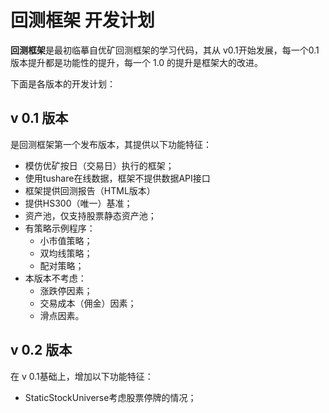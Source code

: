 # 回测框架 开发计划

**回测框架**是最初临摹自优矿回测框架的学习代码，其从 v0.1开始发展，每一个0.1版本提升都是功能性的提升，每一个 1.0 的提升是框架大的改进。

下面是各版本的开发计划：

## v 0.1 版本

是回测框架第一个发布版本，其提供以下功能特征：

- 模仿优矿按日（交易日）执行的框架；
- 使用tushare在线数据，框架不提供数据API接口
- 框架提供回测报告（HTML版本）
- 提供HS300（唯一）基准；
- 资产池，仅支持股票静态资产池；
- 有策略示例程序：
  - 小市值策略；
  - 双均线策略；
  - 配对策略；
- 本版本不考虑：
  - 涨跌停因素；
  - 交易成本（佣金）因素；
  - 滑点因素。

## v 0.2 版本

在 v 0.1基础上，增加以下功能特征：

- StaticStockUniverse考虑股票停牌的情况；
